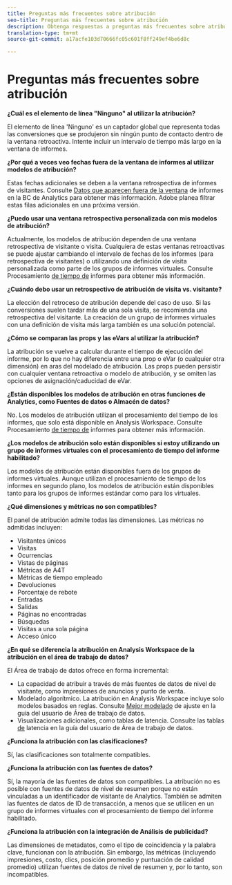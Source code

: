 ```yaml
---
title: Preguntas más frecuentes sobre atribución
seo-title: Preguntas más frecuentes sobre atribución
description: Obtenga respuestas a preguntas más frecuentes sobre atribución.
translation-type: tm+mt
source-git-commit: a17acfe103d70666fc05c601f8ff249ef4be6d8c

---
```



# Preguntas más frecuentes sobre atribución

**¿Cuál es el elemento de línea "Ninguno" al utilizar la atribución?**

El elemento de línea 'Ninguno' es un captador global que representa todas las conversiones que se produjeron sin ningún punto de contacto dentro de la ventana retroactiva. Intente incluir un intervalo de tiempo más largo en la ventana de informes.

**¿Por qué a veces veo fechas fuera de la ventana de informes al utilizar modelos de atribución?**

Estas fechas adicionales se deben a la ventana retrospectiva de informes de visitantes. Consulte [Datos que aparecen fuera de la ventana](https://helpx.adobe.com/analytics/kb/data-appearing-outside-reporting-window.html) de informes en la BC de Analytics para obtener más información. Adobe planea filtrar estas filas adicionales en una próxima versión.

**¿Puedo usar una ventana retrospectiva personalizada con mis modelos de atribución?**

Actualmente, los modelos de atribución dependen de una ventana retrospectiva de visitante o visita. Cualquiera de estas ventanas retroactivas se puede ajustar cambiando el intervalo de fechas de los informes (para retrospectiva de visitantes) o utilizando una definición de visita personalizada como parte de los grupos de informes virtuales. Consulte Procesamiento [de tiempo de](../../../../components/vrs/vrs-report-time-processing.md) informes para obtener más información.

**¿Cuándo debo usar un retrospectivo de atribución de visita vs. visitante?**

La elección del retroceso de atribución depende del caso de uso. Si las conversiones suelen tardar más de una sola visita, se recomienda una retrospectiva del visitante. La creación de un grupo de informes virtuales con una definición de visita más larga también es una solución potencial.

**¿Cómo se comparan las props y las eVars al utilizar la atribución?**

La atribución se vuelve a calcular durante el tiempo de ejecución del informe, por lo que no hay diferencia entre una prop o eVar (o cualquier otra dimensión) en aras del modelado de atribución. Las props pueden persistir con cualquier ventana retroactiva o modelo de atribución, y se omiten las opciones de asignación/caducidad de eVar.

**¿Están disponibles los modelos de atribución en otras funciones de Analytics, como Fuentes de datos o Almacén de datos?**

No. Los modelos de atribución utilizan el procesamiento del tiempo de los informes, que solo está disponible en Analysis Workspace. Consulte Procesamiento [de tiempo de](../../../../components/vrs/vrs-report-time-processing.md) informes para obtener más información.

**¿Los modelos de atribución solo están disponibles si estoy utilizando un grupo de informes virtuales con el procesamiento de tiempo del informe habilitado?**

Los modelos de atribución están disponibles fuera de los grupos de informes virtuales. Aunque utilizan el procesamiento de tiempo de los informes en segundo plano, los modelos de atribución están disponibles tanto para los grupos de informes estándar como para los virtuales.

**¿Qué dimensiones y métricas no son compatibles?**

El panel de atribución admite todas las dimensiones. Las métricas no admitidas incluyen:

* Visitantes únicos
* Visitas
* Ocurrencias
* Vistas de páginas
* Métricas de A4T
* Métricas de tiempo empleado
* Devoluciones
* Porcentaje de rebote
* Entradas
* Salidas
* Páginas no encontradas
* Búsquedas
* Visitas a una sola página
* Acceso único

**¿En qué se diferencia la atribución en Analysis Workspace de la atribución en el área de trabajo de datos?**

El Área de trabajo de datos ofrece en forma incremental:

* La capacidad de atribuir a través de más fuentes de datos de nivel de visitante, como impresiones de anuncios y punto de venta.
* Modelado algorítmico. La atribución en Analysis Workspace incluye solo modelos basados en reglas. Consulte [Mejor modelado](https://marketing.adobe.com/resources/help/en_US/insight/client/c_attrib_algorithmic.html) de ajuste en la guía del usuario de Área de trabajo de datos.
* Visualizaciones adicionales, como tablas de latencia. Consulte las tablas [de](https://marketing.adobe.com/resources/help/en_US/insight/client/c_lat_tbls.html) latencia en la guía del usuario de Área de trabajo de datos.

**¿Funciona la atribución con las clasificaciones?**

Sí, las clasificaciones son totalmente compatibles.

**¿Funciona la atribución con las fuentes de datos?**

Sí, la mayoría de las fuentes de datos son compatibles. La atribución no es posible con fuentes de datos de nivel de resumen porque no están vinculadas a un identificador de visitante de Analytics. También se admiten las fuentes de datos de ID de transacción, a menos que se utilicen en un grupo de informes virtuales con el procesamiento de tiempo del informe habilitado.

**¿Funciona la atribución con la integración de Análisis de publicidad?**

Las dimensiones de metadatos, como el tipo de coincidencia y la palabra clave, funcionan con la atribución. Sin embargo, las métricas (incluyendo impresiones, costo, clics, posición promedio y puntuación de calidad promedio) utilizan fuentes de datos de nivel de resumen y, por lo tanto, son incompatibles.

